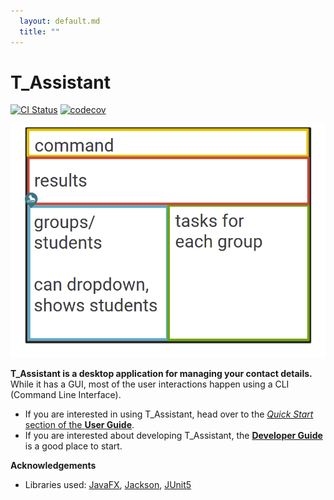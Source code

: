 ```yaml
---
  layout: default.md
  title: ""
---
```


# T_Assistant

[![CI Status](https://github.com/se-edu/addressbook-level3/workflows/Java%20CI/badge.svg)](https://github.com/se-edu/addressbook-level3/actions)
[![codecov](https://codecov.io/gh/se-edu/addressbook-level3/branch/master/graph/badge.svg)](https://codecov.io/gh/se-edu/addressbook-level3)

![Ui](images/Ui.png)

**T_Assistant is a desktop application for managing your contact details.** While it has a GUI, most of the user interactions happen using a CLI (Command Line Interface).

* If you are interested in using T_Assistant, head over to the [_Quick Start_ section of the **User Guide**](UserGuide.html#quick-start).
* If you are interested about developing T_Assistant, the [**Developer Guide**](DeveloperGuide.html) is a good place to start.


**Acknowledgements**

* Libraries used: [JavaFX](https://openjfx.io/), [Jackson](https://github.com/FasterXML/jackson), [JUnit5](https://github.com/junit-team/junit5)
